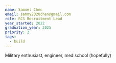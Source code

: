 ```yaml
---
name: Samuel Chen
email: sammy2020chen@gmail.com
role: RCS Recruitment Lead
year_started: 2022
graduation_year: 2025
priority: 2
tags:
  - build
---
```

Military enthusiast, engineer, med school (hopefully)